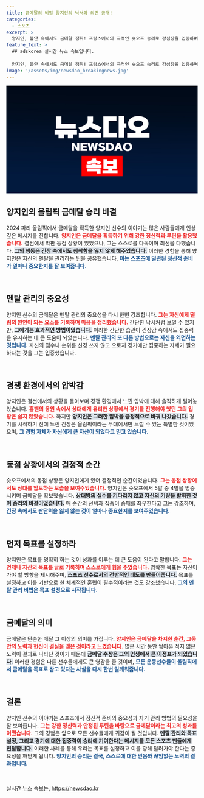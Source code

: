 ```yaml
---
title: 금메달의 비밀 양지인의 낙서와 외면 공개!
categories:
  - 스포츠
excerpt: >
  양지인, 불안 속에서도 금메달 쟁취! 프랑스에서의 극적인 슛오프 승리로 강심장을 입증하며 태극기를 높이 펼쳤다. 긴장감 넘치는 순간, 독특한 멘탈 관리법이 그의 승리의 비결이었다.
feature_text: >
  ## adskorea 실시간 뉴스 속보입니다.

  양지인, 불안 속에서도 금메달 쟁취! 프랑스에서의 극적인 슛오프 승리로 강심장을 입증하며 태극기를 높이 펼쳤다. 긴장감 넘치는 순간, 독특한 멘탈 관리법이 그의 승리의 비결이었다.
image: '/assets/img/newsdao_breakingnews.jpg'
---
```


<p><img src="/assets/img/newsdao_breakingnews.jpg" alt="adskorea 속보" /></p>

<h2 data-ke-size="size26">양지인의 올림픽 금메달 승리 비결</h2>

<p data-ke-size="size16">2024 파리 올림픽에서 금메달을 획득한 양지인 선수의 이야기는 많은 사람들에게 인상 깊은 메시지를 전합니다. <b><span style="color: #ee2323;">양지인은 금메달을 획득하기 위해 강한 정신력과 루틴을 활용했습니다.</span></b> 결선에서 막판 동점 상황이 있었으나, 그는 스스로를 다독이며 최선을 다했습니다. <b><span style="background-color: #21538527;">그의 행동은 긴장 속에서도 침착함을 잃지 않게 해주었습니다.</span></b> 이러한 경험을 통해 양지인은 자신의 멘탈을 관리하는 팁을 공유했습니다. <b><span style="color: #1a5490;">이는 스포츠에 일관된 정신적 준비가 얼마나 중요한지를 잘 보여줍니다.</span></b></p>

<p data-ke-size="size16">&nbsp;</p>

<h2 data-ke-size="size26">멘탈 관리의 중요성</h2>

<p data-ke-size="size16">양지인 선수의 금메달은 멘탈 관리의 중요성을 다시 한번 강조합니다. <b><span style="color: #ee2323;">그는 자신에게 떨림의 원인이 되는 요소를 기록하며 마음을 정리했습니다.</span></b> 간단한 낙서처럼 보일 수 있지만, <b><span style="background-color: #21538527;">그에게는 효과적인 방법이었습니다.</span></b> 이러한 간단한 습관이 긴장감 속에서도 집중력을 유지하는 데 큰 도움이 되었습니다. <b><span style="color: #1a5490;">멘탈 관리의 또 다른 방법으로는 자신을 외면하는 것입니다.</span></b> 자신의 점수나 순위를 신경 쓰지 않고 오로지 경기에만 집중하는 자세가 필요하다는 것을 그는 입증했습니다.</p>

<p data-ke-size="size16">&nbsp;</p>

<h2 data-ke-size="size26">경쟁 환경에서의 압박감</h2>

<p data-ke-size="size16">양지인은 결선에서의 상황을 돌아보며 경쟁 환경에서 느낀 압박에 대해 솔직하게 털어놓았습니다. <b><span style="color: #ee2323;">홈팬의 응원 속에서 상대에게 유리한 상황에서 경기를 진행해야 했던 그의 입장은 쉽지 않았습니다.</span></b> 하지만 <b><span style="background-color: #21538527;">양지인은 그러한 압박을 긍정적으로 바꿔 나갔습니다.</span></b> 경기를 시작하기 전에 느낀 긴장은 올림픽이라는 무대에서만 느낄 수 있는 특별한 것이었으며, <b><span style="color: #1a5490;">그 경험 자체가 자신에게 큰 자산이 되었다고 믿고 있습니다.</span></b></p>

<p data-ke-size="size16">&nbsp;</p>

<h2 data-ke-size="size26">동점 상황에서의 결정적 순간</h2>

<p data-ke-size="size16">슛오프에서의 동점 상황은 양지인에게 있어 결정적인 순간이었습니다. <b><span style="color: #ee2323;">그는 동점 상황에서도 상대를 압도하는 모습을 보여주었습니다.</span></b> 양지인은 슛오프에서 5발 중 4발을 명중시키며 금메달을 확보했습니다. <b><span style="background-color: #21538527;">상대방의 실수를 기다리지 않고 자신의 기량을 발휘한 것이 승리의 비결이었습니다.</span></b> 매 순간의 선택과 집중이 승패를 좌우한다고 그는 강조하며, <b><span style="color: #1a5490;">긴장 속에서도 판단력을 잃지 않는 것이 얼마나 중요한지를 보여주었습니다.</span></b></p>

<p data-ke-size="size16">&nbsp;</p>

<h2 data-ke-size="size26">먼저 목표를 설정하라</h2>

<p data-ke-size="size16">양지인은 목표를 명확히 하는 것이 성과를 이루는 데 큰 도움이 된다고 말합니다. <b><span style="color: #ee2323;">그는 언제나 자신의 목표를 글로 기록하며 스스로에게 힘을 주었습니다.</span></b> 명확한 목표는 자신이 가야 할 방향을 제시해주며, <b><span style="background-color: #21538527;">스포츠 선수로서의 전반적인 태도를 만들어줍니다.</span></b> 목표를 설정하고 이를 기반으로 한 체계적인 훈련이 필수적이라는 것도 강조했습니다. <b><span style="color: #1a5490;">그의 멘탈 관리 비법은 목표 설정으로 시작됩니다.</span></b></p>

<p data-ke-size="size16">&nbsp;</p>

<h2 data-ke-size="size26">금메달의 의미</h2>

<p data-ke-size="size16">금메달은 단순한 메달 그 이상의 의미를 가집니다. <b><span style="color: #ee2323;">양지인은 금메달을 차지한 순간, 그동안의 노력과 헌신이 결실을 맺은 것이라고 느꼈습니다.</span></b> 많은 시간 동안 쌓아온 적지 않은 노력이 결과로 나타난 것이기 때문에 <b><span style="background-color: #21538527;">금메달 수상은 그의 인생에서 큰 이정표가 되었습니다.</span></b> 이러한 경험은 다른 선수들에게도 큰 영감을 줄 것이며, <b><span style="color: #1a5490;">모든 운동선수들이 올림픽에서 금메달을 목표로 삼고 있다는 사실을 다시 한번 일깨워줍니다.</span></b></p>

<p data-ke-size="size16">&nbsp;</p>

<h2 data-ke-size="size26">결론</h2>

<p data-ke-size="size16">양지인 선수의 이야기는 스포츠에서 정신적 준비의 중요성과 자기 관리 방법의 필요성을 잘 보여줍니다. <b><span style="color: #ee2323;">그는 강한 정신력과 안정된 루틴을 바탕으로 금메달이라는 최고의 성과를 이뤘습니다.</span></b> 그의 경험은 앞으로 모든 선수들에게 귀감이 될 것입니다. <b><span style="background-color: #21538527;">멘탈 관리와 목표 설정, 그리고 경기에 대한 집중력이 승리에 기여한다는 메시지를 모든 스포츠 팬들에게 전달합니다.</span></b> 이러한 사례를 통해 우리는 목표를 설정하고 이를 향해 달려가야 한다는 중요성을 깨닫게 됩니다. <b><span style="color: #1a5490;">양지인의 승리는 결국, 스스로에 대한 믿음와 끊임없는 노력의 결과입니다.</span></b></p>

<p data-ke-size="size16">&nbsp;</p>
실시간 뉴스 속보는, <a href="https://newsdao.kr" rel="dofollow">https://newsdao.kr</a>


